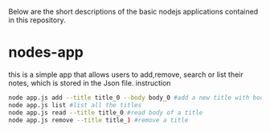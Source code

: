 Below are the short descriptions of the basic nodejs applications contained in this repository.

# nodes-app
this is a simple app that allows users to add,remove, search or list their notes, which is stored in the Json file.
instruction
```bash
node app.js add --title title_0 --body body_0 #add a new title with body to the database
node app.js list #list all the titles
node app.js read --title title_0 #read body of a title
node app.js remove --title title_) #remove a title
```